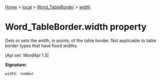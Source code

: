 [Home](./index) &gt; [local](local.md) &gt; [Word\_TableBorder](local.word_tableborder.md) &gt; [width](local.word_tableborder.width.md)

# Word\_TableBorder.width property

Gets or sets the width, in points, of the table border. Not applicable to table border types that have fixed widths. 

 \[Api set: WordApi 1.3\]

**Signature:**
```javascript
width: number
```
